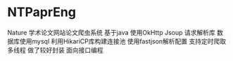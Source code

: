 # NTPaprEng
Nature 学术论文网站论文爬虫系统 基于java 使用OkHttp Jsoup 请求解析库 数据库使用mysql 利用HikariCP库构建连接池 使用fastjson解析配置 支持定时爬取 多线程  做了较好封装 面向接口编程
